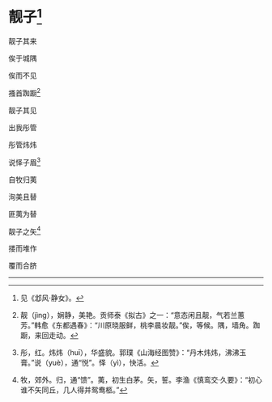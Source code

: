    

# 靓子[^1]

靓子其来

俟于城隅

俟而不见

搔首踟蹰[^2]

靓子其见

出我彤管

彤管炜炜

说怿子眉[^3]

自牧归荑

洵美且替

匪荑为替

靓子之矢[^4]

搂而堆作

覆而合脐

* * *

[^1]: 见《邶风·静女》。
[^2]: 靓（jìng），娴静，美艳。贡师泰《拟古》之一：“意态闲且靓，气若兰蕙芳。”韩愈《东都遇春》：“川原晓服鲜，桃李晨妆靓。”俟，等候。隅，墙角。踟蹰，来回走动。
[^3]: 彤，红。炜炜（huī），华盛貌。郭璞《山海经图赞》：“丹木炜炜，沸沸玉膏。”说（yuè），通“悦”。怿（yì），快活。
[^4]: 牧，郊外。归，通“馈”。荑，初生白茅。矢，誓。李渔《慎鸾交·久要》：“初心谁不矢同丘，几人得并鸳鸯柩。”